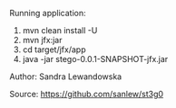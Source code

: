 Running application:

1. mvn clean install -U
2. mvn jfx:jar
3. cd target/jfx/app
4. java -jar stego-0.0.1-SNAPSHOT-jfx.jar 


Author: Sandra Lewandowska

Source: https://github.com/sanlew/st3g0
